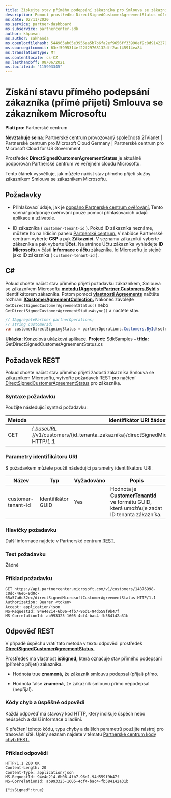 ```yaml
---
title: Získejte stav přímého podepsání zákazníka pro Smlouva se zákazníkem Microsoftu.
description: Pomocí prostředku DirectSignedCustomerAgreementStatus můžete získat stav přímého podepisování zákazníka (přímé přijetí) Smlouva se zákazníkem Microsoftu.
ms.date: 02/11/2020
ms.service: partner-dashboard
ms.subservice: partnercenter-sdk
author: khpavan
ms.author: sakhanda
ms.openlocfilehash: 544965ab05e3956aa5b7b6fa2ef9656ff33990ef9c8d91422797132a814b85f1
ms.sourcegitcommit: 63ef5995314ef22f29768132dff2acf45914ea84
ms.translationtype: MT
ms.contentlocale: cs-CZ
ms.lasthandoff: 08/06/2021
ms.locfileid: "115993345"
---
```

# <a name="get-the-status-of-a-customers-direct-signing-direct-acceptance-of-microsoft-customer-agreement"></a>Získání stavu přímého podepsání zákazníka (přímé přijetí) Smlouva se zákazníkem Microsoftu

**Platí pro:** Partnerské centrum

**Nevztahuje se na**: Partnerské centrum provozovaný společností 21Vianet | Partnerské centrum pro Microsoft Cloud Germany | Partnerské centrum pro Microsoft Cloud for US Government

Prostředek **DirectSignedCustomerAgreementStatus** je aktuálně podporován Partnerské centrum ve veřejném cloudu Microsoftu.

Tento článek vysvětluje, jak můžete načíst stav přímého přijetí služby zákazníkem Smlouva se zákazníkem Microsoftu.

## <a name="prerequisites"></a>Požadavky

- Přihlašovací údaje, jak je [popsáno Partnerské centrum ověřování.](partner-center-authentication.md) Tento scénář podporuje ověřování pouze pomocí přihlašovacích údajů aplikace a uživatele.

- ID zákazníka ( `customer-tenant-id` ). Pokud ID zákazníka neznáme, můžete ho na řídicím panelu [Partnerské centrum.](https://partner.microsoft.com/dashboard) V nabídce Partnerské centrum vyberte **CSP** a pak **Zákazníci.** V seznamu zákazníků vyberte zákazníka a pak vyberte **Účet.** Na stránce Účtu zákazníka vyhledejte **ID Microsoftu** v části **Informace o účtu** zákazníka. Id Microsoftu je stejné jako ID zákazníka ( `customer-tenant-id` ).

## <a name="c"></a>C\#

Pokud chcete načíst stav přímého přijetí požadavku zákazníkem, Smlouva se zákazníkem Microsoftu [**metodu IAggregatePartner.Customers.ById**](/dotnet/api/microsoft.store.partnercenter.customers.icustomercollection.byid) s identifikátorem zákazníka. Potom pomocí [**vlastnosti Agreements**](/dotnet/api/microsoft.store.partnercenter.customers.icustomer.agreements) načtěte rozhraní [**ICustomerAgreementCollection.**](/dotnet/api/microsoft.store.partnercenter.agreements.icustomeragreementcollection) Nakonec zavolejte `GetDirectSignedCustomerAgreementStatus()` nebo `GetDirectSignedCustomerAgreementStatusAsync()` a načtěte stav.

``` csharp
// IAggregatePartner partnerOperations;
// string customerId;
var customerDirectSigningStatus = partnerOperations.Customers.ById(selectedCustomerId).Agreements.GetDirectSignedCustomerAgreementStatus();
```

**Ukázka:** [Konzolová ukázková aplikace](https://github.com/microsoft/Partner-Center-DotNet-Samples). **Project:** SdkSamples **– třída:** GetDirectSignedCustomerAgreementStatus.cs

## <a name="rest-request"></a>Požadavek REST

Pokud chcete načíst stav přímého přijetí žádosti zákazníka Smlouva se zákazníkem Microsoftu, vytvořte požadavek REST pro načtení [DirectSignedCustomerAgreementStatus](./customer-agreement-direct-sign-status-resource.md) pro zákazníka.

### <a name="request-syntax"></a>Syntaxe požadavku

Použijte následující syntaxi požadavku:

| Metoda | Identifikátor URI žádosti                                                                                      |
|--------|--------------------------------------------------------------------------------------------------|
| GET    | [*\{ baseURL \}*](partner-center-rest-urls.md)/v1/customers/{id_tenanta_zákazníka}/directSignedMicrosoftCustomerAgreementStatus HTTP/1.1 |

### <a name="uri-parameters"></a>Parametry identifikátoru URI

S požadavkem můžete použít následující parametry identifikátoru URI:

| Název             | Typ | Vyžadováno | Popis                                                                               |
|------------------|------|----------|-------------------------------------------------------------------------------------------|
| customer-tenant-id | Identifikátor GUID | Yes | Hodnota je **CustomerTenantId** ve formátu GUID, která umožňuje zadat ID tenanta zákazníka. |

### <a name="request-headers"></a>Hlavičky požadavku

Další informace najdete v Partnerské centrum [REST.](headers.md)

### <a name="request-body"></a>Text požadavku

Žádné

### <a name="request-example"></a>Příklad požadavku

```http
GET https://api.partnercenter.microsoft.com/v1/customers/14876998-c0dc-46e6-9d0c-65a57a6c32ec/directSignedMicrosoftCustomerAgreementStatus HTTP/1.1
Authorization: Bearer <token>
Accept: application/json
MS-RequestId: 94e4e214-6b06-4fb7-96d1-94d559f9b47f
MS-CorrelationId: ab993325-1605-4cf4-bac4-fb584142a31b
```

## <a name="rest-response"></a>Odpověď REST

V případě úspěchu vrátí tato metoda v textu odpovědi prostředek [ **DirectSignedCustomerAgreementStatus.**](./customer-agreement-direct-sign-status-resource.md)

Prostředek má vlastnost **isSigned,** která označuje stav přímého podepsání (přímého přijetí) zákazníka.

- Hodnota true **znamená,** že zákazník smlouvu podepsal (přijal) přímo.

- Hodnota false **znamená,** že  zákazník smlouvu přímo nepodepsal (nepřijal).

### <a name="response-success-and-error-codes"></a>Kódy chyb a úspěšné odpovědi

Každá odpověď má stavový kód HTTP, který indikuje úspěch nebo neúspěch a další informace o ladění.

K přečtení tohoto kódu, typu chyby a dalších parametrů použijte nástroj pro trasování sítě. Úplný seznam najdete v tématu [Partnerské centrum kódy chyb REST.](error-codes.md)

### <a name="response-example"></a>Příklad odpovědi

```http
HTTP/1.1 200 OK
Content-Length: 20
Content-Type: application/json
MS-RequestId: 94e4e214-6b06-4fb7-96d1-94d559f9b47f
MS-CorrelationId: ab993325-1605-4cf4-bac4-fb584142a31b

{"isSigned":true}
```
